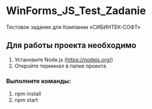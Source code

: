 # WinForms_JS_Test_Zadanie
Тестовое задание для Компании «СИБИНТЕК-СОФТ»

## Для работы проекта необходимо
1. Установите Node.js (https://nodejs.org/)
2. Откройте терминал в папке проекта

### Выполните команды:
1. npm install
2. npm start
